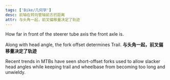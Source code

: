 ```yaml
---
tags: ['Bike/几何学']
desc: 前轴在转向管轴前方的距离
attr: 与头角一起，前叉偏移量决定了轨迹
---
```


How far in front of the steerer tube axis the front axle is.

Along with head angle, the fork offset determines Trail.
**与头角一起，前叉偏移量决定了轨迹**

Recent trends in MTBs have seen short-offset forks used to allow slacker head angles while keeping trail and wheelbase from becoming too long and unwieldy.